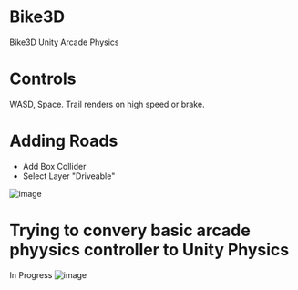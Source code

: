 # Bike3D
Bike3D Unity
Arcade Physics

# Controls
WASD, Space. Trail renders on high speed or brake.

# Adding Roads
- Add Box Collider
- Select Layer "Driveable"

![image](https://github.com/user-attachments/assets/a61711ac-dbdb-46d3-b0a4-6e8dd74dde52)

# Trying to convery basic arcade phyysics controller to Unity Physics
In Progress
![image](https://github.com/user-attachments/assets/97ec7541-ccdd-44b3-88b2-87dddb21aafd)
